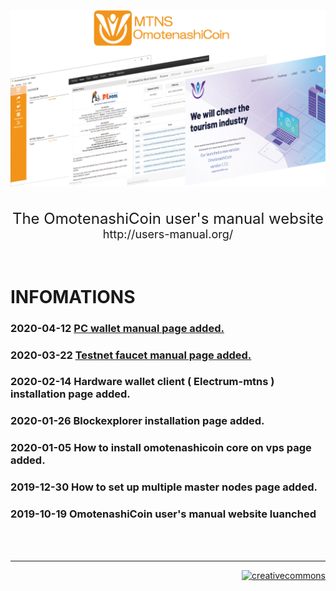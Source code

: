 <br/>
<br/>
<br/>
<div align="center">
<img src="img/top.png">
</div>
<br/>
<br/>
<div style="text-align: center;" ><font size="5">The OmotenashiCoin user's manual website</font><br/>
<font size="4">http://users-manual.org/</font>
</div>

<br/>
<br/>

# INFOMATIONS

### 2020-04-12 [PC wallet manual page added.](http://users-manual.org/pc_wallet/)
### 2020-03-22 [Testnet faucet manual page added.](http://users-manual.org/testnet_faucet/)
### 2020-02-14 Hardware wallet client ( Electrum-mtns ) installation page added.
### 2020-01-26 Blockexplorer installation page added.
### 2020-01-05 How to install omotenashicoin core on vps page added.
### 2019-12-30 How to set up multiple master nodes page added.
### 2019-10-19 OmotenashiCoin user's manual website luanched

<br/>
<br/>
<hr>
<p style="text-align: right"><a rel="license" href="http://creativecommons.org/licenses/by/4.0/"><img alt="creativecommons" style="border-width:0" src="https://i.creativecommons.org/l/by/4.0/88x31.png" /></a>
</p>

